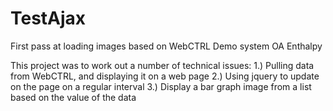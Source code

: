 TestAjax
========

First pass at loading images based on WebCTRL Demo system OA Enthalpy

This project was to work out a number of technical issues:
  1.) Pulling data from WebCTRL, and displaying it on a web page
  2.) Using jquery to update on the page on a regular interval
  3.) Display a bar graph image from a list based on the value of the data
  
